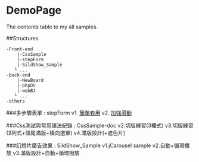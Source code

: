 DemoPage
========

The contents table to my all samples.

##Structures

    -Front-end
        |-CssSample
        |-stepForm
        |-SildShow_Sample
       └ ...
    -back-end
        |-NewBoard
        |-phpDS 
        |-webBJ
       └ ...
    -others
    
    
###多步驟表單 : stepForm
    v1. [簡單套用](http://m6fish.github.io/stepForm/demo_v1.html)
    v2. [加強滑動](http://m6fish.github.io/stepForm/demo_v2.html)
    
###Css測試與常用語法紀錄 : CssSample-doc
    v2.切版練習(3欄式)
    v3.切版練習(3列式+頭尾滿版+橫向選單)
    v4.滿版設計(+遮色片)
    
###幻燈片廣告效果 : SildShow_Sample
    v1.jCarousel sample
    v2.自動+循環播放
    v3.滿版設計+自動+循環撥放